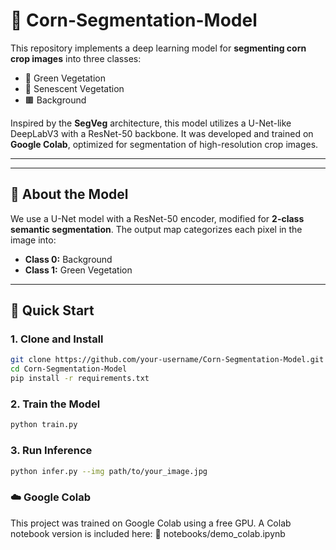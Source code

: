 # 🌽 Corn-Segmentation-Model

This repository implements a deep learning model for **segmenting corn crop images** into three classes:
- 🌱 Green Vegetation  
- 🍂 Senescent Vegetation  
- 🟫 Background  

Inspired by the **SegVeg** architecture, this model utilizes a U-Net-like DeepLabV3 with a ResNet-50 backbone. It was developed and trained on **Google Colab**, optimized for segmentation of high-resolution crop images.

---

---

## 🧠 About the Model

We use a U-Net model with a ResNet-50 encoder, modified for **2-class semantic segmentation**. The output map categorizes each pixel in the image into:
- **Class 0:** Background  
- **Class 1:** Green Vegetation  

---

## 🚀 Quick Start

### 1. Clone and Install

```bash
git clone https://github.com/your-username/Corn-Segmentation-Model.git
cd Corn-Segmentation-Model
pip install -r requirements.txt

```

### 2. Train the Model
```bash
python train.py
```
### 3. Run Inference
```bash
python infer.py --img path/to/your_image.jpg

```



### ☁️ Google Colab
This project was trained on Google Colab using a free GPU. A Colab notebook version is included here:
📓 notebooks/demo_colab.ipynb
